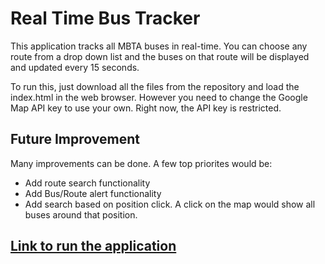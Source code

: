 # Real Time Bus Tracker
This application tracks all MBTA buses in real-time. You can choose any route from a drop down list and the buses on that route will be displayed and updated every 15 seconds. 

To run this, just download all the files from the repository and load the index.html in the web browser. However you need to change the Google Map API key to use your own. Right now, the API key is restricted. 

## Future Improvement
Many improvements can be done. A few top priorites would be:
-  Add route search functionality
-  Add Bus/Route alert functionality
-  Add search based on position click. A click on the map would show all buses around that position.
##

## [Link to run the application](https://janeqq1.github.io/Real-Time-Bus-Tracker/)

